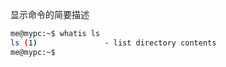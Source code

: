 显示命令的简要描述
```bash
me@mypc:~$ whatis ls
ls (1)               - list directory contents
me@mypc:~$ 
```
